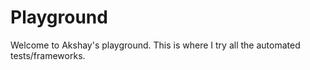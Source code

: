 # Playground
Welcome to Akshay's playground. This is where I try all the automated tests/frameworks.
